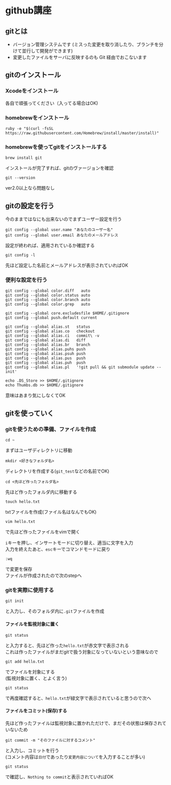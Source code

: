 # github講座

## gitとは

* バージョン管理システムです (ミスった変更を取り消したり、ブランチを分けて並行して開発ができます)
* 変更したファイルをサーバに反映するのも Git 経由でおこないます

## gitのインストール

### Xcodeをインストール

各自で頑張ってください（入ってる場合はOK)

### homebrewをインストール

	ruby -e "$(curl -fsSL https://raw.githubusercontent.com/Homebrew/install/master/install)"

### homebrewを使ってgitをインストールする

	brew install git

インストールが完了すれば、gitのヴァージョンを確認

	git --version

ver2.0以上なら問題なし

## gitの設定を行う

今のままではなにも出来ないのでまずユーザー設定を行う

	git config --global user.name "あなたのユーザー名"
	git config --global user.email あなたのメールアドレス

設定が終われば、適用されているか確認する

	git config -l

先ほど設定した名前とメールアドレスが表示されていればOK

### 便利な設定を行う

	git config --global color.diff   auto
	git config --global color.status auto
	git config --global color.branch auto
	git config --global color.grep   auto

	git config --global core.excludesfile $HOME/.gitignore
	git config --global push.default current

	git config --global alias.st   status
	git config --global alias.co   checkout
	git config --global alias.ci   commit\ -v
	git config --global alias.di   diff
	git config --global alias.br   branch
	git config --global alias.puhs push
	git config --global alias.psuh push
	git config --global alias.pus  push
	git config --global alias.puh  push
	git config --global alias.pl   '!git pull && git submodule update --init'

	echo .DS_Store >> $HOME/.gitignore
	echo Thumbs.db >> $HOME/.gitignore

意味はあまり気にしなくてOK

## gitを使っていく

### gitを使うための準備、ファイルを作成
	
	cd ~

まずはユーザディレクトリに移動

	mkdir <好きなフォルダ名>

ディレクトリを作成する(`git_test`などの名前でOK)

	cd <先ほど作ったフォルダ名>

先ほど作ったフォルダ内に移動する

	touch hello.txt

txtファイルを作成(ファイル名はなんでもOK)

	vim hello.txt

で先ほど作ったファイルをvimで開く

`i`キーを押し、インサートモードに切り替え、適当に文字を入力  
入力を終えたあと、`esc`キーでコマンドモードに戻り

	:wq

で変更を保存  
ファイルが作成されたので次のstepへ 

### gitを実際に使用する

	git init

と入力し、そのフォルダ内に`.git`ファイルを作成

#### ファイルを監視対象に置く

	git status

と入力すると、先ほど作った`hello.txt`が赤文字で表示される  
これは作ったファイルがまだgitで扱う対象になっていないという意味なので

	git add hello.txt

でファイルを対象にする  
(監視対象に置く、とよく言う)

	git status

で再度確認すると、`hello.txt`が緑文字で表示されていると思うので次へ

#### ファイルをコミット(保存)する

先ほど作ったファイルは監視対象に置かれただけで、まだその状態は保存されていないため

	git commit -m "そのファイルに対するコメント"

と入力し、コミットを行う  
(コメント内容は`日付`であったり`変更内容について`を入力することが多い)

	git status

で確認し、`Nothing to commit`と表示されていればOK



